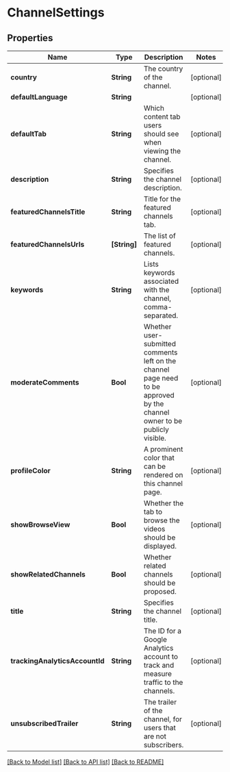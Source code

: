 # ChannelSettings

## Properties
Name | Type | Description | Notes
------------ | ------------- | ------------- | -------------
**country** | **String** | The country of the channel. | [optional] 
**defaultLanguage** | **String** |  | [optional] 
**defaultTab** | **String** | Which content tab users should see when viewing the channel. | [optional] 
**description** | **String** | Specifies the channel description. | [optional] 
**featuredChannelsTitle** | **String** | Title for the featured channels tab. | [optional] 
**featuredChannelsUrls** | **[String]** | The list of featured channels. | [optional] 
**keywords** | **String** | Lists keywords associated with the channel, comma-separated. | [optional] 
**moderateComments** | **Bool** | Whether user-submitted comments left on the channel page need to be approved by the channel owner to be publicly visible. | [optional] 
**profileColor** | **String** | A prominent color that can be rendered on this channel page. | [optional] 
**showBrowseView** | **Bool** | Whether the tab to browse the videos should be displayed. | [optional] 
**showRelatedChannels** | **Bool** | Whether related channels should be proposed. | [optional] 
**title** | **String** | Specifies the channel title. | [optional] 
**trackingAnalyticsAccountId** | **String** | The ID for a Google Analytics account to track and measure traffic to the channels. | [optional] 
**unsubscribedTrailer** | **String** | The trailer of the channel, for users that are not subscribers. | [optional] 

[[Back to Model list]](../README.md#documentation-for-models) [[Back to API list]](../README.md#documentation-for-api-endpoints) [[Back to README]](../README.md)


